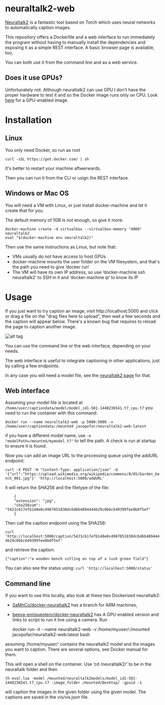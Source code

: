 # neuraltalk2-web
[Neuraltalk2](https://github.com/karpathy/neuraltalk2) is a fantastic tool based on Torch which uses neural networks to automatically caption images.

This repository offers a Dockerfile and a web interface to run immediately the program without having to manually install the dependencies and exposing it as a simple REST interface. A basic browser page is available, too,

You can both use it from the command line and as a web service.

Does it use GPUs?
------------------

Unfortunately not. Although neuraltalk2 can use GPU I don't have the proper hardware to test it and so the Docker image runs only on CPU. Look [here](https://github.com/beeva-enriqueotero/docker-neuraltalk2) for a GPU-enabled image.

Installation
===============

Linux
-----

You only need Docker, so run as root

    curl -sSL https://get.docker.com/ | sh

It's better to restart your machine aftwerwards.

Then you can run it from the CLI or usign the REST interface.

Windows or Mac OS
-----------------

You will need a VM with Linux, or just install docker-machine and let it create that for you.

The default memory of 1GB is not enough, so give it more:

    docker-machine create -d virtualbox --virtualbox-memory "4000" neuraltalk2
    eval "$(docker-machine env neuraltalk2)"

Then use the same instructions as Linux, but note that:
* VMs usually do not have access to host GPUs
* docker-machine mounts the user folder on the VM filesystem, and that's the path you need to give ‘docker run‘
* The VM will have its own IP address, so use ‘docker-machine ssh neuraltalk2‘ to SSH in it and ‘docker-machine ip‘ to know its IP


Usage
=======

If you just want to try caption an image, visit http://localhost:5000 and click or drag a file on the "drag files here to upload", then wait a few seconds and the caption will appear below. There's a known bug that requires to reload the page to caption another image.

![alt tag](https://raw.githubusercontent.com/jacopofar/neuraltalk2-web/master/screenshot.png)

You can use the command line or the web interface, depending on your needs.

The web interface is useful to integrate captioning in other applications, just by calling a few endpoints.

In any case you will need a model file, see the [neuraltalk2 page](https://github.com/karpathy/neuraltalk2) for that.

Web interface
------------

Assuming your model file is located at `/home/user/captiondata/model/model_id1-501-1448236541.t7_cpu.t7` you need to run the container with this command:

`docker run --name neuraltalk2-web -p 5000:5000 -v /home/user/captiondata:/mounted jacopofar/neuraltalk2-web:latest`

if you have a different model name, use `-e "modelPath=/mounted/mymodel.t7"` to tell the path. A check is run at startup to ensure it is found.

Now you can add an image URL to the processing queue using the addURL endpoint:

`curl -X POST -H "Content-Type: application/json" -d '{"url":"https://upload.wikimedia.org/wikipedia/commons/8/85/Garden_bench_001.jpg"}' 'http://localhost:5000/addURL'`

it will return the SHA256 and the filetype of the file:
```
    {
    "extension": "jpg",
    "sha256sum": "5421c617efb140e0c4967051838dc6d6b4894444b29c0bbc649399fee0b0f5ef"
    }
```

Then call the caption endpoint using the SHA256:

`curl 'http://localhost:5000/caption/5421c617efb140e0c4967051838dc6d6b4894444b29c0bbc649399fee0b0f5ef'`

and retrieve the caption:

`{"caption":"a wooden bench sitting on top of a lush green field"}`

You can also see the status using:
`curl 'http://localhost:5000/status'`

Command line
-------------

If you want to use this locally, also look at these two Dockerized neuraltalk2:

* [SaMnCo/docker-neuraltalk2](https://github.com/SaMnCo/docker-neuraltalk2) has a branch for ARM machines, 

* [beeva-enriqueotero/docker-neuraltalk2](https://github.com/beeva-enriqueotero/docker-neuraltalk2) has A GPU enabled version and links to script to run it live using a camera.
Run

    docker run -it --name neuraltalk2-web -v /home/myuser/:/mounted jacopofar/neuraltalk2-web:latest bash

assuming ‘/home/myuser/‘ contains the neuraltalk2 model and the images you want to caption. There are several options, see Docker manual for them.

This will open a shell on the container. Use ‘cd /neuraltalk2/‘ to be in the neuraltalk folder and then

    th eval.lua -model /mounted/neuraltalk2models/model_id1-501-1448236541.t7_cpu.t7 -image_folder /mounted/Desktop/ -gpuid -1

will caption the images in the given folder using the given model. The captions are saved in the vis/vis.json file.

